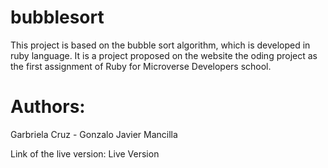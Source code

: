 # bubblesort
This project is based on the bubble sort algorithm, which is developed in ruby language. It is a project proposed on the website the oding project as the first assignment of Ruby for Microverse Developers school.

# Authors:
Garbriela Cruz - Gonzalo Javier Mancilla

Link of the live version:
Live Version

